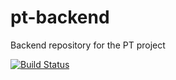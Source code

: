 # pt-backend
Backend repository for the PT project

[![Build Status](https://travis-ci.com/seniordevonly/pt-backend.svg?token=wQQiQDLrXfTK6G6xQcvH&branch=master)](https://travis-ci.com/seniordevonly/pt-backend)
